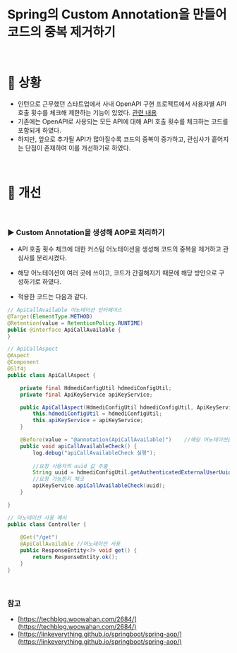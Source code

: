 # Spring의 Custom Annotation을 만들어 코드의 중복 제거하기

<br>

# 📌 상황

- 인턴으로 근무했던 스타트업에서 사내 OpenAPI 구현 프로젝트에서 사용자별 API 호출 횟수를 체크해 제한하는 기능이 있었다. [관련 내용](https://github.com/sw-develop/Today-I-Learn/blob/main/spring-security/%EC%99%B8%EB%B6%80_%EC%82%AC%EC%9A%A9%EC%9E%90_%EC%9D%B8%EC%A6%9D%EC%9D%84_%EC%9C%84%ED%95%9C_%EC%9D%B8%EC%A6%9D%ED%82%A4_%EB%B0%9C%EA%B8%89_%EC%84%A4%EA%B3%84.md)
- 기존에는 OpenAPI로 사용되는 모든 API에 대해 API 호출 횟수를 체크하는 코드를 포함되게 하였다.
- 하지만, 앞으로 추가될 API가 많아질수록 코드의 중복이 증가하고, 관심사가 흩어지는 단점이 존재하여 이를 개선하기로 하였다.

<br>

# 📌 개선

<br>

### ▶️ Custom Annotation을 생성해 AOP로 처리하기

- API 호출 횟수 체크에 대한 커스텀 어노테이션을 생성해 코드의 중복을 제거하고 관심사를 분리시켰다.
- 해당 어노테이션이 여러 곳에 쓰이고, 코드가 간결해지기 때문에 해당 방안으로 구성하기로 하였다.

- 적용한 코드는 다음과 같다.

```java
// ApiCallAvailable 어노테이션 인터페이스
@Target(ElementType.METHOD)
@Retention(value = RetentionPolicy.RUNTIME)
public @interface ApiCallAvailable {
}

// ApiCallAspect
@Aspect
@Component
@Slf4j
public class ApiCallAspect {

    private final HdmediConfigUtil hdmediConfigUtil;
    private final ApiKeyService apiKeyService;

    public ApiCallAspect(HdmediConfigUtil hdmediConfigUtil, ApiKeyService apiKeyService) {
        this.hdmediConfigUtil = hdmediConfigUtil;
        this.apiKeyService = apiKeyService;
    }

    @Before(value = "@annotation(ApiCallAvailable)")    //해당 어노테이션을 사용한 곳에서 실행
    public void apiCallAvailableCheck() {
        log.debug("apiCallAvailableCheck 실행");
        
        //요청 사용자의 uuid 값 추출
        String uuid = hdmediConfigUtil.getAuthenticatedExternalUserUuid();
        //요청 가능한지 체크
        apiKeyService.apiCallAvailableCheck(uuid);
    }

}

// 어노테이션 사용 예시
public class Controller {
	
	@Get("/get")
	@ApiCallAvailable //어노테이션 사용
	public ResponseEntity<?> void get() {
		return ResponseEntity.ok(); 
	}
}

```

<br>

### 참고

- [https://techblog.woowahan.com/2684/](https://techblog.woowahan.com/2684/)
- [https://linkeverything.github.io/springboot/spring-aop/](https://linkeverything.github.io/springboot/spring-aop/)




